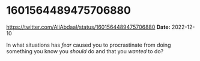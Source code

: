 # 1601564489475706880
https://twitter.com/AliAbdaal/status/1601564489475706880
**Date:** 2022-12-10

In what situations has *fear* caused you to procrastinate from doing something you know you *should* do and that you *wanted* to do?
